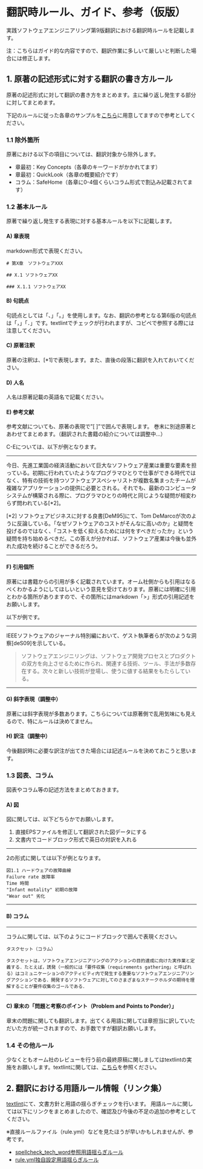# 翻訳時ルール、ガイド、参考（仮版）

実践ソフトウェアエンジニアリング第9版翻訳における翻訳時ルールを記載します。

注：こちらはガイド的な内容ですので、翻訳作業に多しいて厳しいと判断した場合には修正します。

## 1. 原著の記述形式に対する翻訳の書き方ルール

原著の記述形式に対して翻訳の書き方をまとめます。主に繰り返し発生する部分に対してまとめます。

下記のルールに従った各章のサンプルを[こちら](../doc_sample/README.md)に用意してますので参考としてください。

### 1.1 除外箇所

原著における以下の項目については、翻訳対象から除外します。

- 章最初：Key Concepts（各章のキーワードがかかれてます）
- 章最初：QuickLook（各章の概要紹介です）
- コラム：SafeHome（各章に0-4個くらいコラム形式で割込み記載されてます）

### 1.2 基本ルール

原著で繰り返し発生する表現に対する基本ルールを以下に記載します。

#### A) 章表現

markdown形式で表現ください。
```
# 第X章　ソフトウェアXXX

## X.1 ソフトウェアXX

### X.1.1 ソフトウェアXX
```

#### B) 句読点

句読点としては「、」「。」を使用します。なお、翻訳の参考となる第6版の句読点は「，」「．」です。textlintでチェックが行われますが、コピペで参照する際には注意してください。

#### C) 原著注釈

原著の注釈は、[*1]で表現します。また、直後の段落に翻訳を入れておいてください。

#### D) 人名

人名は原著記載の英語名で記載ください。

#### E) 参考文献

参考文献についても、原著の表現で”[  ]”で囲んで表現します。
巻末に別途原著とあわせてまとめます。（翻訳された書籍の紹介については調整中…）

C-Eについては、以下が例となります。

-----
今日、先進工業国の経済活動において巨大なソフトウェア産業は重要な要素を担っている。初期に行われていたようなプログラマひとりで仕事ができる時代ではなく、特有の技術を持つソフトウェアスペシャリストが複数名集まったチームが複雑なアプリケーションの提供に必要とされる。それでも、最新のコンピュータシステムが構築される際に、プログラマひとりの時代と同じような疑問が相変わらず問われている[*2]。

[*2] ソフトウェアビジネスに対する良書[DeM95]にて、Tom DeMarcoが次のように反論している。「なぜソフトウェアのコストがそんなに高いのか」と疑問を投げるのではなく、「コストを低く抑えるためには何をすべきだったか」という疑問を持ち始めるべきだ。この答えが分かれば、ソフトウェア産業は今後も並外れた成功を続けることができるだろう。

-----

#### F) 引用個所

原著には書籍からの引用が多く記載されています。オーム社側からも引用はなるべくわかるようにしてほしいという意見を受けております。原著には明確に引用とわかる箇所がありますので、その箇所にはmarkdown「>」形式の引用記述をお願いします。

以下が例です。

-----
IEEEソフトウェアのジャーナル特別編において、ゲスト執筆者らが次のような洞察[deS09]を示している。

>ソフトウェアエンジニリングは、ソフトウェア開発プロセスとプロダクトの双方を向上させるために作られ、関連する技術、ツール、手法が多数存在する。次々と新しい技術が登場し、使うに値する結果をもたらしている。

-----

#### G) 斜字表現（調整中）

原著には斜字表現が多数あります。こちらについては原著側で乱用気味にも見えるので、特にルールは決めてません。

#### H) 訳注（調整中）

今後翻訳時に必要な訳注が出てきた場合には記述ルールを決めておこうと思います。


### 1.3 図表、コラム

図表やコラム等の記述方法をまとめておきます。

#### A) 図

図に関しては、以下どちらかでお願いします。

1. 直接EPSファイルを修正して翻訳された図データにする
2. 文書内でコードブロック形式で英日の対訳を入れる

-----
2の形式に関しては以下が例となります。
```
図1.1 ハードウェアの故障曲線
Failure rate 故障率
Time 時間
"Infant motality" 初期の故障
"Wear out" 劣化
```

-----

#### B) コラム

-----
コラムに関しては、以下のようにコードブロックで囲んで表現ください。
```
タスクセット（コラム）

タスクセットは，ソフトウェアエンジニアリングのアクションの目的達成に向けた実作業と定義する．たとえば，誘発（一般的には「要件収集（requirements gathering」と呼ばれる）はコミュニケーションのアクティビティ内で発生する重要なソフトウェアエンジニアリングアクションである．開発するソフトウェアに対してのさまざまなステークホルダの期待を理解することが要件収集のゴールである．
```

-----

#### C) 章末の「問題と考察のポイント（Problem and Points to Ponder）」

章末の問題に関しても翻訳します。出てくる用語に関しては章担当に訳していただいた方が統一されますので、お手数ですが翻訳お願いします。



### 1.4 その他ルール

少なくともオーム社のレビューを行う前の最終原稿に関しましてはtextlintの実施をお願いします。textlintに関しては、[こちら](../textlint/README.md)を参照ください。


## 2. 翻訳における用語ルール情報（リンク集）

[textlint](../textlint/README.md)にて、文書方針と用語の揺らぎチェックを行います。
用語ルールに関しては以下にリンクをまとめましたので、確認及び今後の不足の追加の参考としてください。

※直接ルールファイル（rule.yml）などを見たほうが早いかもしれませんが、参考です。

- [spellcheck_tech_word参照用語揺らぎルール](https://docs.google.com/spreadsheets/d/1dLg0KlA861Vpdyo1fiYT441r_cJOJ5Gb/edit#gid=1672926234)
- [rule.yml独自設定用語揺らぎルール](https://docs.google.com/spreadsheets/d/1dLg0KlA861Vpdyo1fiYT441r_cJOJ5Gb/edit#gid=111415593)

